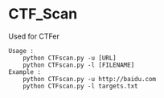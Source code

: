 # CTF_Scan

Used for CTFer
```
Usage :
	python CTFscan.py -u [URL]
	python CTFscan.py -l [FILENAME]
Example :
	python CTFscan.py -u http://baidu.com
	python CTFscan.py -l targets.txt
```
